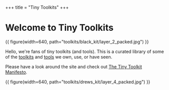 +++
title = "Tiny Toolkits"
+++
# Welcome to Tiny Toolkits

{{ figure(width=640, path="toolkits/black_kit/layer_2_packed.jpg") }}

Hello, we're fans of tiny toolkits (and tools). This is a curated library of some of the
[toolkits](https://tinytoolk.it/toolkits/) and [tools](https://tinytoolk.it/tools/) we own, use, or have seen.

Please have a look around the site and check out [The Tiny Toolkit Manifesto](https://tinytoolk.it/manifesto/).

{{ figure(width=640, path="toolkits/drews_kit/layer_4_packed.jpg") }}